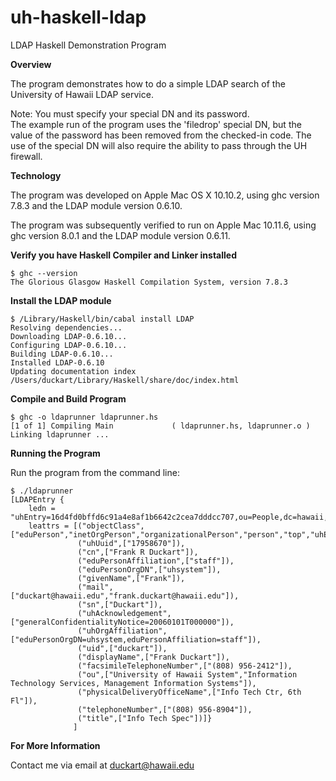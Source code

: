 uh-haskell-ldap
===========

LDAP Haskell Demonstration Program

**Overview**

The program demonstrates how to do a simple LDAP search
of the University of Hawaii LDAP service.

Note: You must specify your special DN and its password.<br/>
The example run of the program uses the 'filedrop' special DN,
but the value of the password has been removed from the
checked-in code. The use of the special DN will also require
the ability to pass through the UH firewall.

**Technology**

The program was developed on Apple Mac OS X 10.10.2,
using ghc version 7.8.3 and the LDAP module version 0.6.10.

The program was subsequently verified to run on Apple Mac 10.11.6,
using ghc version 8.0.1 and the LDAP module version 0.6.11.

**Verify you have Haskell Compiler and Linker installed**

    $ ghc --version
    The Glorious Glasgow Haskell Compilation System, version 7.8.3

**Install the LDAP module**

    $ /Library/Haskell/bin/cabal install LDAP
    Resolving dependencies...
    Downloading LDAP-0.6.10...
    Configuring LDAP-0.6.10...
    Building LDAP-0.6.10...
    Installed LDAP-0.6.10
    Updating documentation index
    /Users/duckart/Library/Haskell/share/doc/index.html

**Compile and Build Program**

    $ ghc -o ldaprunner ldaprunner.hs
    [1 of 1] Compiling Main             ( ldaprunner.hs, ldaprunner.o )
    Linking ldaprunner ...

**Running the Program**

Run the program from the command line:

    $ ./ldaprunner
    [LDAPEntry {
        ledn = "uhEntry=16d4fd0bffd6c91a4e8af1b6642c2cea7dddcc707,ou=People,dc=hawaii,dc=edu",
        leattrs = [("objectClass",["eduPerson","inetOrgPerson","organizationalPerson","person","top","uhEduPerson"]),
                   ("uhUuid",["17958670"]),
                   ("cn",["Frank R Duckart"]),
                   ("eduPersonAffiliation",["staff"]),
                   ("eduPersonOrgDN",["uhsystem"]),
                   ("givenName",["Frank"]),
                   ("mail",["duckart@hawaii.edu","frank.duckart@hawaii.edu"]),
                   ("sn",["Duckart"]),
                   ("uhAcknowledgement",["generalConfidentialityNotice=20060101T000000"]),
                   ("uhOrgAffiliation",["eduPersonOrgDN=uhsystem,eduPersonAffiliation=staff"]),
                   ("uid",["duckart"]),
                   ("displayName",["Frank Duckart"]),
                   ("facsimileTelephoneNumber",["(808) 956-2412"]),
                   ("ou",["University of Hawaii System","Information Technology Services, Management Information Systems"]),
                   ("physicalDeliveryOfficeName",["Info Tech Ctr, 6th Fl"]),
                   ("telephoneNumber",["(808) 956-8904"]),
                   ("title",["Info Tech Spec"])]}
                  ]

**For More Information**

Contact me via email at duckart@hawaii.edu
